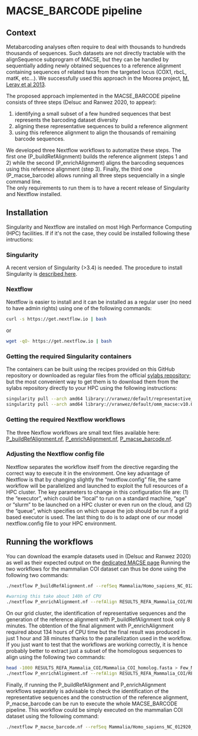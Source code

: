 # MACSE_BARCODE pipeline

## Context
Metabarcoding analyses often require to deal with thousands to hundreds thousands of sequences. Such datasets are not directly tractable with the alignSequence subprogram of MACSE, but they can be handled by sequentially adding newly obtained sequences to a reference alignment containing sequences of related taxa from the targeted locus (COX1, rbcL, matK, etc...). We successfully used this approach in the Moorea project, [M. Leray et al 2013](https://frontiersinzoology.biomedcentral.com/articles/10.1186/1742-9994-10-34).

The proposed approach implemented in the MACSE_BARCODE pipeline consists of three steps (Delsuc and Ranwez 2020, to appear):
1. identifying a small subset of a few hundred sequences that best represents the barcoding dataset diversity
2. aligning these representative sequences to build a reference alignment
3. using this reference alignment to align the thousands of remaining barcode sequences.

We developed three Nextflow workflows to automatize these steps. The first one (P_buildRefAlignment) builds the reference alignment (steps 1 and 2) while the second (P_enrichAlignment) aligns the barcoding sequences using this reference alignment (step 3). Finally, the third one (P_macse_barcode) allows running all three steps sequencially in a single command line.  
The only requirements to run them is to have a recent release of Singularity and Nextflow installed.

## Installation

Singularity and Nextflow are installed on most High Performance Computing (HPC) facilities. If if it's not the case, they could be installed following these intructions: 

### Singularity
A recent version of Singularity (>3.4) is needed. The procedure to install Singularity is [described here](https://sylabs.io/guides/3.5/user-guide/quick_start.html#quick-installation-steps).

### Nextflow
Nextflow is easier to install and it can be installed as a regular user (no need to have admin rights) using one of the following commands:

``` bash
curl -s https://get.nextflow.io | bash
```
or
``` bash
wget -qO- https://get.nextflow.io | bash
```

### Getting the required Singularity containers
The containers can be built using the recipes provided on this GitHub repository or downloaded as regular files from the official [sylabs repository](https://sylabs.io/docs/); but the most convenient way to get them is to download them from the sylabs repository directly to your HPC using the following instructions:

``` bash
singularity pull --arch amd64 library://vranwez/default/representative_seqs:v01
singularity pull --arch amd64 library://vranwez/default/omm_macse:v10.02
```

### Getting the required Nextflow workflows
The three Nexflow workflows are small text files available here:
[P_buildRefAlignment.nf](https://raw.githubusercontent.com/ranwez/MACSE_V2_PIPELINES/master/MACSE_BARCODE/BUILD_REF_ALIGN/P_buildRefAlignment.nf),  [P_enrichAlignment.nf](https://raw.githubusercontent.com/ranwez/MACSE_V2_PIPELINES/master/MACSE_BARCODE/ENRICH_ALIGN/P_enrichAlignment.nf), 
[P_macse_barcode.nf](https://raw.githubusercontent.com/ranwez/MACSE_V2_PIPELINES/master/MACSE_BARCODE/P_macse_barcode.nf).

### Adjusting the Nextflow config file
Nextflow separates the workflow itself from the directive regarding the correct way to execute it in the environment. One key advantage of Nextflow is that by changing slightly the “nextflow.config” file, the same workflow will be parallelized and launched to exploit the full resources of a HPC cluster. The key parameters to change in this configuration file are: (1) the “executor”, which could be “local” to run on a standard machine, “sge” or “slurm” to be launched on a HPC cluster or even run on the cloud, and (2) the “queue”, which specifies on which queue the job should be run if a grid based executor is used.
The last thing to do is to adapt one of our model nextflow.config file to your HPC environment.

## Running the workflows
You can download the example datasets used in (Delsuc and Ranwez 2020) as well as their expected output on the [dedicated MACSE page](https://bioweb.supagro.inra.fr/macse/index.php?menu=downloadTuto)
Running the two workflows for the mammalian COI dataset can thus be done using the following two commands:

``` bash
./nextflow P_buildRefAlignment.nf --refSeq Mammalia/Homo_sapiens_NC_012920_COI_ref.fasta --seqToAlign Mammalia/Mammalia_BOLD_121180seq_COI.fasta --geneticCode 2 --outPrefix Mammalia_COI
```

``` bash
#warning this take about 140h of CPU
./nextflow P_enrichAlignment.nf --refAlign RESULTS_REFA_Mammalia_COI/REF_ALIGN_Mammalia_COI/Mammalia_COI_final_align_NT.aln --seqToAlign RESULTS_REFA_Mammalia_COI/Mammalia_COI_homolog.fasta --geneticCode 2 --outPrefix Mammalia_COI
```
On our grid cluster, the identification of representative sequences and the generation of the reference alignment with P_buildRefAlignment took only 8 minutes. The obtention of the final alignment with P_enrichAlignment required about 134 hours of CPU time but the final result was produced in just 1 hour and 38 minutes thanks to the parallelization used in the workflow. If you just want to test that the workflows are working correctly, it is hence probably better to extract just a subset of the homologous sequences to align using the following two  commands:

``` bash
head -1000 RESULTS_REFA_Mammalia_COI/Mammalia_COI_homolog.fasta > Few_Mammalia_COI_homolog.fasta
./nextflow P_enrichAlignment.nf --refAlign RESULTS_REFA_Mammalia_COI/REF_ALIGN_Mammalia_COI/Mammalia_COI_final_align_NT.aln --seqToAlign Few_Mammalia_COI_homolog.fasta --geneticCode 2 --outPrefix Mammalia_COI
```

Finally, if running the P_buildRefAlignment and P_enrichAlignment workflows separately is advisable to check the identification of the representative sequences and the construction of the reference alignment, P_macse_barcode can be run to execute the whole MACSE_BARCODE pipeline. This workflow could be simply executed on the mammalian COI dataset using the following command:

``` bash
./nextflow P_macse_barcode.nf --refSeq Mammalia/Homo_sapiens_NC_012920_COI_ref.fasta --seqToAlign Mammalia/Mammalia_BOLD_121180seq_COI.fasta --geneticCode 2 --outPrefix Mammalia_COI
```

